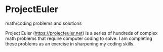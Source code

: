 # ProjectEuler
math/coding problems and solutions

Project Euler (https://projecteuler.net) is a series of hundreds of complex math problems that require computer coding to solve. I am completing these problems as an exercise in sharpening my coding skills.
